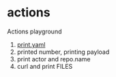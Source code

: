# actions
Actions playground

1. [print.yaml](https://github.com/trasparente/actions/blob/main/.github/workflows/print.yml)
1. printed number, printing payload
1. print actor and repo.name
1. curl and print FILES
